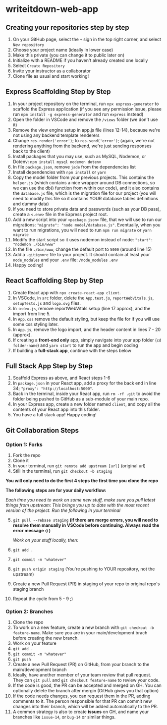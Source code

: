 # writeitdown-web-app

## Creating your repositories step by step

1. On your GitHub page, select the `+` sign in the top right corner, and select `New repository`
2. Choose your project name (ideally in lower case)
3. Make this private (you can change it to public later on)
4. Initialize with a README if you haven't already created one locally
5. Select `Create Repository`
6. Invite your instructor as a collaborator
7. Clone file as usual and start working!

## Express Scaffolding Step by Step

1. In your project repository on the terminal, run `npx express-generator` to scaffold the Express application (if you see any permission issue, please run `npm install -g express-generator` and run `express` instead)
2. Open the folder in VSCode and remove the `/views` folder (we don't use it)
3. Remove the view engine setup in app.js file (lines 12-14), because we're not using any backend template renderers
4. Change `res.render('error')`; to `res.send('error')`; (again, we're not rendering anything from the backend, we're just sending responses back to the client)
5. Install packages that you may use, such as MySQL, Nodemon, or Dotenv: `npm install mysql nodemon dotenv`
6. In file `package.json`, remove `jade` from the dependencies list
7. Install dependencies with `npm install` or `yarn`
8. Copy the model folder from your previous projects. This contains the `helper.js` (which contains a nice wrapper around DB connections, so we can use the db() function from within our code), and it also contains the `database.js` file, which is the migration file for our project (you will need to modify this file so it contains YOUR database tables definitions and dummy data)
9. If you need to store private data and passwords (such as your DB pass), create a `<.env>` file in the Express project root.
10. Add a new script into your `<package.json>` file, that we will use to run our migrations: `"migrate": "node model/database.js"`. Eventually, when you want to run migrations, you will need to run `npm run migrate` or `yarn migrate`
11. Modify the start script so it uses nodemon instead of node: `"start": "nodemon ./bin/www"`
12. In the file `./bin/www`, change the default port to `5000` (around line 15)
13. Add a `.gitignore` file to your project. It should contain at least your `node_modules` and your `.env` file: `/node_modules` `.env`
14. Happy coding!

## React Scaffolding Step by Step

1. Create React app with `npx create-react-app client`.
2. In VSCode, in `src` folder, delete the `App.test.js`, `reportWebVitals.js`, `setupTests.js` and `logo.svg` files.
3. In `index.js`, remove reportWebVitals setup (line 17 approx), and the import from line 5.
4. In `App.css` remove the default styling, but keep the file for if you will use some css styling later.
5. In `App.js`, remove the logo import, and the header content in lines 7 - 20 (approx).
6. If creating a **front-end only** app, simply navigate into your app folder (`cd folder-name`) and `yarn start` to run the app and begin coding
7. If building a **full-stack app**, continue with the steps below

## Full Stack App Step by Step

1. Scaffold Express as above, and React steps 1-6
2. In `package.json` in your React app, add a proxy for the back end in line 34; `"proxy": "http://localhost:5000"`.
3. Back in the terminal, inside your React app, run `rm -rf .git` to avoid the folder being pushed to GitHub as a sub-module of your main repo.
4. In your Express app, create a new folder named `client`, and copy all the contents of your React app into this folder.
5. You have a full stack app! Happy coding!

## Git Collaboration Steps

### Option 1: Forks

1. Fork the repo
2. Clone it
3. In your terminal, run `git remote add upstream [url]` (original url)
4. Still in the terminal, run `git checkout -b staging`

**You will only need to do the first 4 steps the first time you clone the repo**

**The following steps are for your daily workflow:**

_Each time you need to work on some new stuff, make sure you pull latest things from upstream: This brings you up to date with the most recent version of the project. Run the following in your terminal_

5. `git pull --rebase staging` **(if there are merge errors, you will need to resolve them manually in VSCode before continuing. Always read the error message :) )**

   _Work on your stuff locally, then:_

6. `git add .`
7. `git commit -m "whatever"`
8. `git push origin staging` (You're pushing to YOUR repository, not the upstream)
9. Create a new Pull Request (PR) in staging of your repo to original repo's staging branch
10. Repeat the cycle from 5 - 9 ;)

### Option 2: Branches

1. Clone the repo
2. To work on a new feature, create a new branch with `git checkout -b feature-name`. Make sure you are in your main/development brach before creating the new branch.
3. Work on your feature
4. `git add .`
5. `git commit -m "whatever"`
6. `git push`
7. Create a new Pull Request (PR) on GitHub, from your branch to the main/development branch
8. Ideally, have another member of your team review that pull request. They can `git pull` and `git checkout feature-name` to review your code.
9. If the code is good, the PR can be accepted and merged on GH. You can optionally delete the branch after mergin (GitHub gives you that option)
10. If the code needs changes, you can request them in the PR, adding comments to it. The person responsible for that PR can commit new changes into their branch, which will be added automatically to the PR.
11. A common strategy is also to create **issues** on GH, and name your branches like `issue-14`, or `bug-14` or similar things.